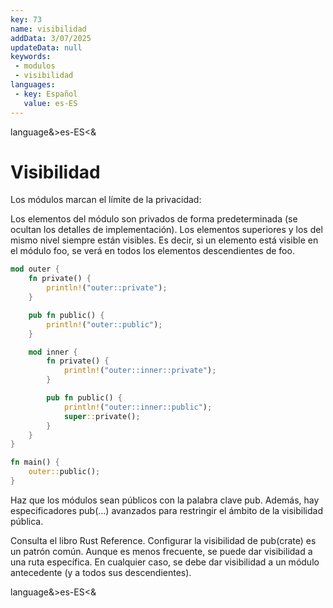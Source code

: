 ```yaml
---
key: 73
name: visibilidad
addData: 3/07/2025
updateData: null
keywords: 
 - modulos
 - visibilidad
languages:
 - key: Español
   value: es-ES
---
```

language&>es-ES<&
# Visibilidad
Los módulos marcan el límite de la privacidad:

Los elementos del módulo son privados de forma predeterminada (se ocultan los detalles de implementación).
Los elementos superiores y los del mismo nivel siempre están visibles.
Es decir, si un elemento está visible en el módulo foo, se verá en todos los elementos descendientes de foo.

```rust
mod outer {
    fn private() {
        println!("outer::private");
    }

    pub fn public() {
        println!("outer::public");
    }

    mod inner {
        fn private() {
            println!("outer::inner::private");
        }

        pub fn public() {
            println!("outer::inner::public");
            super::private();
        }
    }
}

fn main() {
    outer::public();
}
```

Haz que los módulos sean públicos con la palabra clave pub.
Además, hay especificadores pub(...) avanzados para restringir el ámbito de la visibilidad pública.

Consulta el libro Rust Reference.
Configurar la visibilidad de pub(crate) es un patrón común.
Aunque es menos frecuente, se puede dar visibilidad a una ruta específica.
En cualquier caso, se debe dar visibilidad a un módulo antecedente (y a todos sus descendientes).

language&>es-ES<&